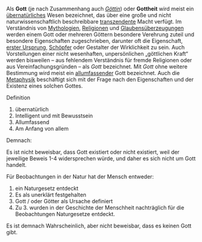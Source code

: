 Als **Gott** (je nach Zusammenhang auch [*Göttin*](https://de.m.wikipedia.org/wiki/G%C3%B6ttin)) oder **Gottheit** wird meist ein [übernatürliches](https://de.m.wikipedia.org/wiki/Supranaturalismus) Wesen bezeichnet, das über eine große und nicht naturwissenschaftlich beschreibbare [transzendente](https://de.m.wikipedia.org/wiki/Transzendenz) Macht verfügt. Im Verständnis von [Mythologien](https://de.m.wikipedia.org/wiki/Mythologie), [Religionen](https://de.m.wikipedia.org/wiki/Religion) und [Glaubensüberzeugungen](https://de.m.wikipedia.org/wiki/Glaube) werden einem Gott oder mehreren Göttern besondere Verehrung zuteil und besondere Eigenschaften zugeschrieben, darunter oft die Eigenschaft, [erster Ursprung](https://de.m.wikipedia.org/wiki/Demiurg), [Schöpfer](https://de.m.wikipedia.org/wiki/Sch%C3%B6pfung) oder Gestalter der Wirklichkeit zu sein. Auch Vorstellungen einer nicht wesenhaften, unpersönlichen „göttlichen Kraft“ werden bisweilen – aus fehlendem Verständnis für fremde Religionen oder aus Vereinfachungsgründen – als *Gott* bezeichnet.
Mit *Gott* ohne weitere Bestimmung wird meist ein [allumfassender](https://de.m.wikipedia.org/wiki/Monotheismus) Gott bezeichnet. Auch die [Metaphysik](https://de.m.wikipedia.org/wiki/Metaphysik) beschäftigt sich mit der Frage nach den Eigenschaften und der Existenz eines solchen Gottes. 

Definition
1. übernatürlich
2. Intelligent und mit Bewusstsein
3. Allumfassend
4. Am Anfang von allem

Demnach:

Es ist nicht beweisbar, dass Gott existiert oder nicht existiert, weil der jeweilige Beweis 1-4 widersprechen würde, und daher es sich nicht um Gott handelt.

Für Beobachtungen in der Natur hat der Mensch entweder:
1. ein Naturgesetz entdeckt
2. Es als unerklärt festgehalten
3. Gott / oder Götter als Ursache definiert
4. Zu 3. wurden in der Geschichte der Menschheit nachträglich für die Beobachtungen Naturgesetze entdeckt.

Es ist demnach Wahrscheinlich, aber nicht beweisbar, dass es keinen Gott gibt.